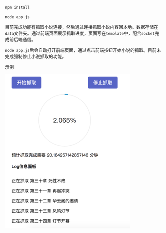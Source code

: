 `npm install`

`node app.js`

目前完成功能有抓取小说连接，然后通过连接抓取小说内容回本地。数据存储在`data`文件夹。通过前端页面展示抓取进度，页面写在`template`中，配合`socket`完成前后端通信。

`node app.js`后会自动打开前端页面，通过点击前端按钮开始小说的抓取。目前未完成强制停止小说抓取的功能。

示例

<img src='./img/demo1.png' width='400'>



